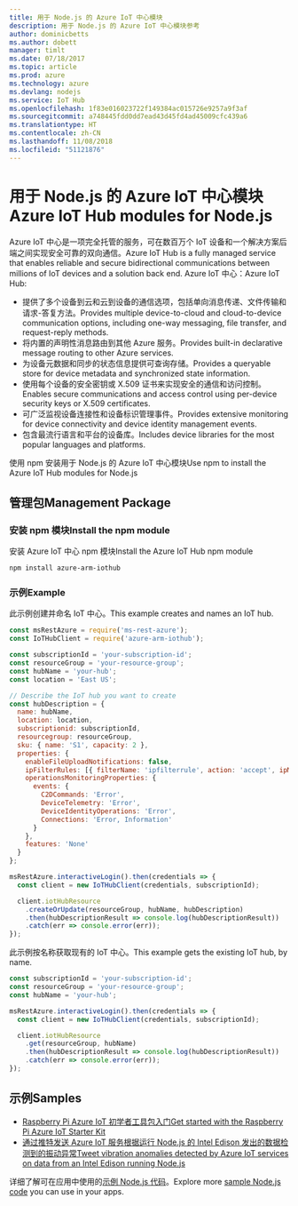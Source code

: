 ```yaml
---
title: 用于 Node.js 的 Azure IoT 中心模块
description: 用于 Node.js 的 Azure IoT 中心模块参考
author: dominicbetts
ms.author: dobett
manager: timlt
ms.date: 07/18/2017
ms.topic: article
ms.prod: azure
ms.technology: azure
ms.devlang: nodejs
ms.service: IoT Hub
ms.openlocfilehash: 1f83e016023722f149384ac015726e9257a9f3af
ms.sourcegitcommit: a748445fdd0dd7ead43d45fd4ad45009cfc439a6
ms.translationtype: HT
ms.contentlocale: zh-CN
ms.lasthandoff: 11/08/2018
ms.locfileid: "51121876"
---
```

# <a name="azure-iot-hub-modules-for-nodejs"></a><span data-ttu-id="33b76-103">用于 Node.js 的 Azure IoT 中心模块</span><span class="sxs-lookup"><span data-stu-id="33b76-103">Azure IoT Hub modules for Node.js</span></span>

<span data-ttu-id="33b76-104">Azure IoT 中心是一项完全托管的服务，可在数百万个 IoT 设备和一个解决方案后端之间实现安全可靠的双向通信。</span><span class="sxs-lookup"><span data-stu-id="33b76-104">Azure IoT Hub is a fully managed service that enables reliable and secure bidirectional communications between millions of IoT devices and a solution back end.</span></span> <span data-ttu-id="33b76-105">Azure IoT 中心：</span><span class="sxs-lookup"><span data-stu-id="33b76-105">Azure IoT Hub:</span></span>
- <span data-ttu-id="33b76-106">提供了多个设备到云和云到设备的通信选项，包括单向消息传递、文件传输和请求-答复方法。</span><span class="sxs-lookup"><span data-stu-id="33b76-106">Provides multiple device-to-cloud and cloud-to-device communication options, including one-way messaging, file transfer, and request-reply methods.</span></span>
- <span data-ttu-id="33b76-107">将内置的声明性消息路由到其他 Azure 服务。</span><span class="sxs-lookup"><span data-stu-id="33b76-107">Provides built-in declarative message routing to other Azure services.</span></span>
- <span data-ttu-id="33b76-108">为设备元数据和同步的状态信息提供可查询存储。</span><span class="sxs-lookup"><span data-stu-id="33b76-108">Provides a queryable store for device metadata and synchronized state information.</span></span>
- <span data-ttu-id="33b76-109">使用每个设备的安全密钥或 X.509 证书来实现安全的通信和访问控制。</span><span class="sxs-lookup"><span data-stu-id="33b76-109">Enables secure communications and access control using per-device security keys or X.509 certificates.</span></span>
- <span data-ttu-id="33b76-110">可广泛监视设备连接性和设备标识管理事件。</span><span class="sxs-lookup"><span data-stu-id="33b76-110">Provides extensive monitoring for device connectivity and device identity management events.</span></span>
- <span data-ttu-id="33b76-111">包含最流行语言和平台的设备库。</span><span class="sxs-lookup"><span data-stu-id="33b76-111">Includes device libraries for the most popular languages and platforms.</span></span>

<span data-ttu-id="33b76-112">使用 npm 安装用于 Node.js 的 Azure IoT 中心模块</span><span class="sxs-lookup"><span data-stu-id="33b76-112">Use npm to install the Azure IoT Hub modules for Node.js</span></span>

## <a name="management-package"></a><span data-ttu-id="33b76-113">管理包</span><span class="sxs-lookup"><span data-stu-id="33b76-113">Management Package</span></span>

### <a name="install-the-npm-module"></a><span data-ttu-id="33b76-114">安装 npm 模块</span><span class="sxs-lookup"><span data-stu-id="33b76-114">Install the npm module</span></span>

<span data-ttu-id="33b76-115">安装 Azure IoT 中心 npm 模块</span><span class="sxs-lookup"><span data-stu-id="33b76-115">Install the Azure IoT Hub npm module</span></span>

```bash
npm install azure-arm-iothub
```

### <a name="example"></a><span data-ttu-id="33b76-116">示例</span><span class="sxs-lookup"><span data-stu-id="33b76-116">Example</span></span>

<span data-ttu-id="33b76-117">此示例创建并命名 IoT 中心。</span><span class="sxs-lookup"><span data-stu-id="33b76-117">This example creates and names an IoT hub.</span></span>

```javascript
const msRestAzure = require('ms-rest-azure');
const IoTHubClient = require('azure-arm-iothub');

const subscriptionId = 'your-subscription-id';
const resourceGroup = 'your-resource-group';
const hubName = 'your-hub';
const location = 'East US';

// Describe the IoT hub you want to create
const hubDescription = {
  name: hubName,
  location: location,
  subscriptionid: subscriptionId,
  resourcegroup: resourceGroup,
  sku: { name: 'S1', capacity: 2 },
  properties: {
    enableFileUploadNotifications: false,
    ipFilterRules: [{ filterName: 'ipfilterrule', action: 'accept', ipMask: '0.0.0.0/0' }],
    operationsMonitoringProperties: {
      events: {
        C2DCommands: 'Error',
        DeviceTelemetry: 'Error',
        DeviceIdentityOperations: 'Error',
        Connections: 'Error, Information'
      }
    },
    features: 'None'
  }
};

msRestAzure.interactiveLogin().then(credentials => {
  const client = new IoTHubClient(credentials, subscriptionId);

  client.iotHubResource
    .createOrUpdate(resourceGroup, hubName, hubDescription)
    .then(hubDescriptionResult => console.log(hubDescriptionResult))
    .catch(err => console.error(err));
});
```

<span data-ttu-id="33b76-118">此示例按名称获取现有的 IoT 中心。</span><span class="sxs-lookup"><span data-stu-id="33b76-118">This example gets the existing IoT hub, by name.</span></span>

```javascript
const subscriptionId = 'your-subscription-id';
const resourceGroup = 'your-resource-group';
const hubName = 'your-hub';

msRestAzure.interactiveLogin().then(credentials => {
  const client = new IoTHubClient(credentials, subscriptionId);

  client.iotHubResource
    .get(resourceGroup, hubName)
    .then(hubDescriptionResult => console.log(hubDescriptionResult))
    .catch(err => console.error(err));
});
```

## <a name="samples"></a><span data-ttu-id="33b76-119">示例</span><span class="sxs-lookup"><span data-stu-id="33b76-119">Samples</span></span>

- [<span data-ttu-id="33b76-120">Raspberry Pi Azure IoT 初学者工具包入门</span><span class="sxs-lookup"><span data-stu-id="33b76-120">Get started with the Raspberry Pi Azure IoT Starter Kit</span></span>](https://azure.microsoft.com/resources/samples/iot-remote-monitoring-node-raspberrypi-getstartedkit/)
- [<span data-ttu-id="33b76-121">通过推特发送 Azure IoT 服务根据运行 Node.js 的 Intel Edison 发出的数据检测到的振动异常</span><span class="sxs-lookup"><span data-stu-id="33b76-121">Tweet vibration anomalies detected by Azure IoT services on data from an Intel Edison running Node.js</span></span>](https://azure.microsoft.com/resources/samples/iot-hub-nodejs-intel-edison-vibration-anomaly-detection/)

<span data-ttu-id="33b76-122">详细了解可在应用中使用的[示例 Node.js 代码](https://azure.microsoft.com/resources/samples/?platform=nodejs)。</span><span class="sxs-lookup"><span data-stu-id="33b76-122">Explore more [sample Node.js code](https://azure.microsoft.com/resources/samples/?platform=nodejs) you can use in your apps.</span></span>
